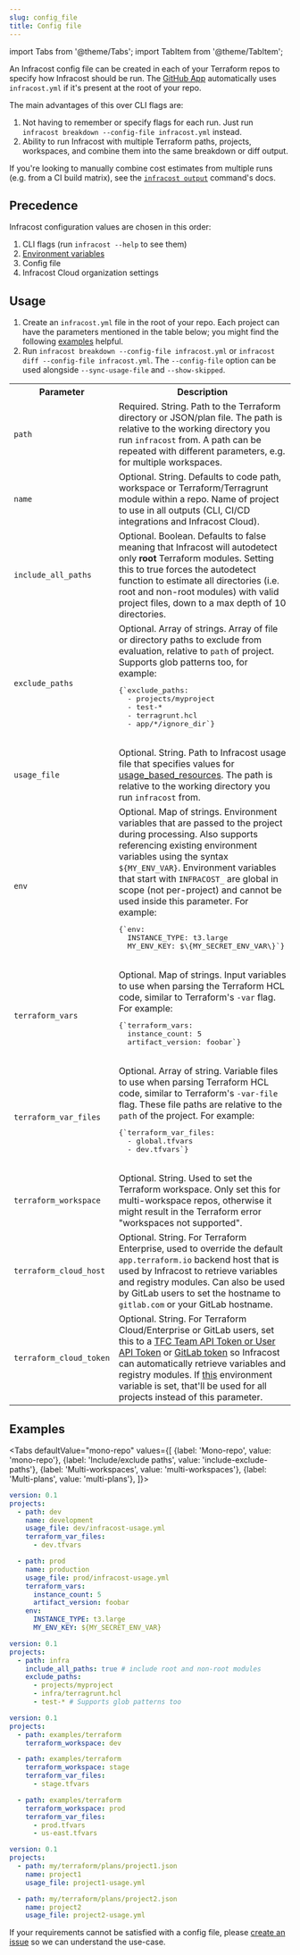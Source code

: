 ```yaml
---
slug: config_file
title: Config file
---
```


import Tabs from '@theme/Tabs';
import TabItem from '@theme/TabItem';

An Infracost config file can be created in each of your Terraform repos to specify how Infracost should be run. The [GitHub App](/docs/integrations/github_app) automatically uses `infracost.yml` if it's present at the root of your repo.

The main advantages of this over CLI flags are:
1. Not having to remember or specify flags for each run. Just run `infracost breakdown --config-file infracost.yml` instead.
2. Ability to run Infracost with multiple Terraform paths, projects, workspaces, and combine them into the same breakdown or diff output.

If you're looking to manually combine cost estimates from multiple runs (e.g. from a CI build matrix), see the [`infracost output`](/docs/features/cli_commands/#combined-output-formats) command's docs.

## Precedence

Infracost configuration values are chosen in this order:
1. CLI flags (run `infracost --help` to see them)
2. [Environment variables](/docs/features/environment_variables)
3. Config file
4. Infracost Cloud organization settings

## Usage

1. Create an `infracost.yml` file in the root of your repo. Each project can have the parameters mentioned in the table below; you might find the following [examples](#examples) helpful.
2. Run `infracost breakdown --config-file infracost.yml` or `infracost diff --config-file infracost.yml`. The `--config-file` option can be used alongside `--sync-usage-file` and `--show-skipped`.

<table>
<tr>
  <th>Parameter</th><th>Description</th>
</tr>
<tr>
  <td><code>path</code></td>
  <td>Required. String. Path to the Terraform directory or JSON/plan file. The path is relative to the working directory you run <code>infracost</code> from. A path can be repeated with different parameters, e.g. for multiple workspaces.</td>
</tr>
<tr>
  <td><code>name</code></td>
  <td>Optional. String. Defaults to code path, workspace or Terraform/Terragrunt module within a repo. Name of project to use in all outputs (CLI, CI/CD integrations and Infracost Cloud).</td>
</tr>
<tr>
  <td><code>include_all_paths</code></td>
  <td>Optional. Boolean. Defaults to false meaning that Infracost will autodetect only <b>root</b> Terraform modules. Setting this to true forces the autodetect function to estimate all directories (i.e. root and non-root modules) with valid project files, down to a max depth of 10 directories.</td>
</tr>
<tr>
  <td><code>exclude_paths</code></td>
  <td>Optional. Array of strings. Array of file or directory paths to exclude from evaluation, relative to <code>path</code> of project. Supports glob patterns too, for example:
  <pre>
{`exclude_paths:
  - projects/myproject
  - test-*
  - terragrunt.hcl
  - app/*/ignore_dir`}
  </pre></td>
</tr>
<tr>
  <td><code>usage_file</code></td>
  <td>Optional. String. Path to Infracost usage file that specifies values for <a href="/docs/features/usage_based_resources">usage_based_resources</a>. The path is relative to the working directory you run <code>infracost</code> from.</td>
</tr>
<tr>
  <td><code>env</code></td>
  <td>Optional. Map of strings. Environment variables that are passed to the project during processing. Also supports referencing existing environment variables using the syntax <code>$&#123;MY_ENV_VAR&#125;</code>. Environment variables that start with <code>INFRACOST_</code> are global in scope (not per-project) and cannot be used inside this parameter. For example:
  <pre>
{`env:
  INSTANCE_TYPE: t3.large
  MY_ENV_KEY: $\{MY_SECRET_ENV_VAR\}`}
  </pre></td>
</tr>
<tr>
  <td><code>terraform_vars</code></td>
  <td>Optional. Map of strings. Input variables to use when parsing the Terraform HCL code, similar to Terraform's <code>-var</code> flag. For example:
  <pre>
{`terraform_vars:
  instance_count: 5
  artifact_version: foobar`}
  </pre></td>
</tr>
<tr>
  <td><code>terraform_var_files</code></td>
  <td>Optional. Array of string. Variable files to use when parsing Terraform HCL code, similar to Terraform's <code>-var-file</code> flag. These file paths are relative to the <code>path</code> of the project. For example:
  <pre>
{`terraform_var_files:
  - global.tfvars
  - dev.tfvars`}
  </pre></td>
</tr>
<tr>
  <td><code>terraform_workspace</code></td>
  <td>Optional. String. Used to set the Terraform workspace. Only set this for multi-workspace repos, otherwise it might result in the Terraform error "workspaces not supported".</td>
</tr>
<tr>
  <td><code>terraform_cloud_host</code></td>
  <td>Optional. String. For Terraform Enterprise, used to override the default <code>app.terraform.io</code> backend host that is used by Infracost to retrieve variables and registry modules. Can also be used by GitLab users to set the hostname to <code>gitlab.com</code> or your GitLab hostname.</td>
</tr>
<tr>
  <td><code>terraform_cloud_token</code></td>
  <td>Optional. String. For Terraform Cloud/Enterprise or GitLab users, set this to a <a href="https://www.terraform.io/docs/cloud/users-teams-organizations/api-tokens.html">TFC Team API Token or User API Token</a> or <a href="https://docs.gitlab.com/ee/user/packages/terraform_module_registry/#authenticate-to-the-terraform-module-registry">GitLab token</a> so Infracost can automatically retrieve variables and registry modules. If <a href="/docs/features/environment_variables#infracost_terraform_cloud_token">this</a> environment variable is set, that'll be used for all projects instead of this parameter.</td>
</tr>
</table>

## Examples

<Tabs
  defaultValue="mono-repo"
  values={[
    {label: 'Mono-repo', value: 'mono-repo'},
    {label: 'Include/exclude paths', value: 'include-exclude-paths'},
    {label: 'Multi-workspaces', value: 'multi-workspaces'},
    {label: 'Multi-plans', value: 'multi-plans'},
  ]}>
  <TabItem value="mono-repo">

  ```yml
  version: 0.1
  projects:
    - path: dev
      name: development
      usage_file: dev/infracost-usage.yml
      terraform_var_files:
        - dev.tfvars

    - path: prod
      name: production
      usage_file: prod/infracost-usage.yml
      terraform_vars:
        instance_count: 5
        artifact_version: foobar
      env:
        INSTANCE_TYPE: t3.large
        MY_ENV_KEY: ${MY_SECRET_ENV_VAR}
  ```
  </TabItem>
  <TabItem value="include-exclude-paths">

  ```yml
  version: 0.1
  projects:
    - path: infra
      include_all_paths: true # include root and non-root modules
      exclude_paths:
        - projects/myproject
        - infra/terragrunt.hcl
        - test-* # Supports glob patterns too
  ```
  </TabItem>
  <TabItem value="multi-workspaces">

  ```yml
  version: 0.1
  projects:
    - path: examples/terraform
      terraform_workspace: dev

    - path: examples/terraform
      terraform_workspace: stage
      terraform_var_files:
        - stage.tfvars

    - path: examples/terraform
      terraform_workspace: prod
      terraform_var_files:
        - prod.tfvars
        - us-east.tfvars
  ```
  </TabItem>
  <TabItem value="multi-plans">

  ```yml
  version: 0.1
  projects:
    - path: my/terraform/plans/project1.json
      name: project1
      usage_file: project1-usage.yml

    - path: my/terraform/plans/project2.json
      name: project2
      usage_file: project2-usage.yml
  ```
  </TabItem>
</Tabs>

If your requirements cannot be satisfied with a config file, please [create an issue](https://github.com/infracost/infracost/issues/new/choose) so we can understand the use-case.
